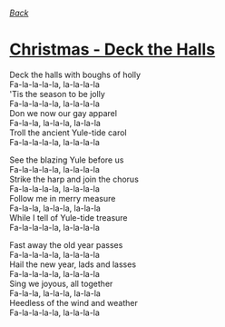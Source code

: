 ###### [Back](../Readme.md)
# [Christmas - Deck the Halls](tabs.md)

Deck the halls with boughs of holly  
Fa-la-la-la-la, la-la-la-la  
'Tis the season to be jolly  
Fa-la-la-la-la, la-la-la-la  
Don we now our gay apparel  
Fa-la-la, la-la-la, la-la-la  
Troll the ancient Yule-tide carol  
Fa-la-la-la-la, la-la-la-la  

See the blazing Yule before us  
Fa-la-la-la-la, la-la-la-la  
Strike the harp and join the chorus  
Fa-la-la-la-la, la-la-la-la  
Follow me in merry measure  
Fa-la-la, la-la-la, la-la-la  
While I tell of Yule-tide treasure  
Fa-la-la-la-la, la-la-la-la  

Fast away the old year passes  
Fa-la-la-la-la, la-la-la-la  
Hail the new year, lads and lasses  
Fa-la-la-la-la, la-la-la-la  
Sing we joyous, all together  
Fa-la-la, la-la-la, la-la-la  
Heedless of the wind and weather  
Fa-la-la-la-la, la-la-la-la  